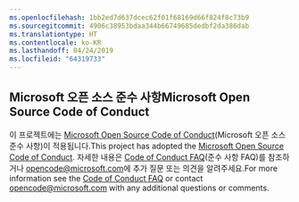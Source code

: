 ```yaml
---
ms.openlocfilehash: 1bb2ed7d637dcec62f01f68169d66f824f8c73b9
ms.sourcegitcommit: 4906c38953bdaa344b66749685dedbf2da386dab
ms.translationtype: HT
ms.contentlocale: ko-KR
ms.lasthandoff: 04/24/2019
ms.locfileid: "64319733"
---
```

## <a name="microsoft-open-source-code-of-conduct"></a><span data-ttu-id="9e885-101">Microsoft 오픈 소스 준수 사항</span><span class="sxs-lookup"><span data-stu-id="9e885-101">Microsoft Open Source Code of Conduct</span></span>
<span data-ttu-id="9e885-102">이 프로젝트에는 [Microsoft Open Source Code of Conduct](https://opensource.microsoft.com/codeofconduct/)(Microsoft 오픈 소스 준수 사항)이 적용됩니다.</span><span class="sxs-lookup"><span data-stu-id="9e885-102">This project has adopted the [Microsoft Open Source Code of Conduct](https://opensource.microsoft.com/codeofconduct/).</span></span>
<span data-ttu-id="9e885-103">자세한 내용은 [Code of Conduct FAQ](https://opensource.microsoft.com/codeofconduct/faq/)(준수 사항 FAQ)를 참조하거나 [opencode@microsoft.com](mailto:opencode@microsoft.com)에 추가 질문 또는 의견을 알려주세요.</span><span class="sxs-lookup"><span data-stu-id="9e885-103">For more information see the [Code of Conduct FAQ](https://opensource.microsoft.com/codeofconduct/faq/) or contact [opencode@microsoft.com](mailto:opencode@microsoft.com) with any additional questions or comments.</span></span>